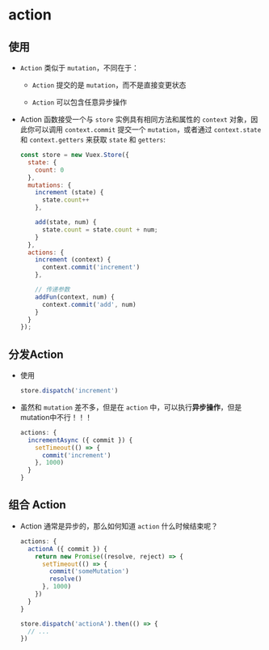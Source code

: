# action

## 使用

  - `Action` 类似于 `mutation`，不同在于：

      - `Action` 提交的是 `mutation`，而不是直接变更状态

      - `Action` 可以包含任意异步操作

  - Action 函数接受一个与 `store` 实例具有相同方法和属性的 `context` 对象，因此你可以调用 `context.commit` 提交一个 `mutation`，或者通过 `context.state` 和 `context.getters` 来获取 `state` 和 `getters`:

    ```javascript
    const store = new Vuex.Store({
      state: {
        count: 0
      },
      mutations: {
        increment (state) {
          state.count++
        },

        add(state, num) {
          state.count = state.count + num;
        }
      },
      actions: {
        increment (context) {
          context.commit('increment')
        },

        // 传递参数
        addFun(context, num) {
          context.commit('add', num)
        }
      }
    });
    ```

## 分发Action

  - 使用

    ```javascript
    store.dispatch('increment')
    ```

  - 虽然和 `mutation` 差不多，但是在 `action` 中，可以执行**异步操作**，但是mutation中不行！！！

    ```javascript
    actions: {
      incrementAsync ({ commit }) {
        setTimeout(() => {
          commit('increment')
        }, 1000)
      }
    }
    ```

## 组合 Action

  - Action 通常是异步的，那么如何知道 `action` 什么时候结束呢？

    ```javascript
    actions: {
      actionA ({ commit }) {
        return new Promise((resolve, reject) => {
          setTimeout(() => {
            commit('someMutation')
            resolve()
          }, 1000)
        })
      }
    }
    ```

    ```javascript
    store.dispatch('actionA').then(() => {
      // ...
    })
    ```
